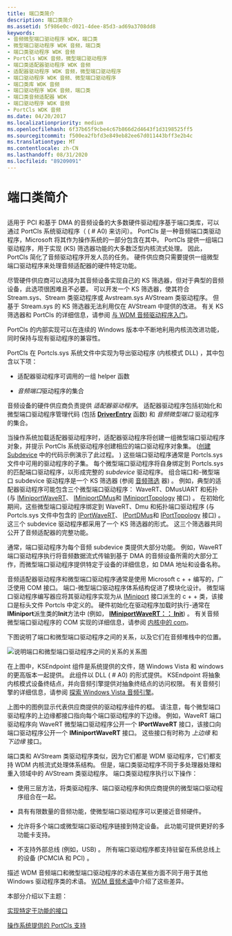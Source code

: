 ```yaml
---
title: 端口类简介
description: 端口类简介
ms.assetid: 5f986e0c-d021-4dee-85d3-ad69a3708dd8
keywords:
- 音频微型端口驱动程序 WDK，端口类
- 微型端口驱动程序 WDK 音频，端口类
- 端口类驱动程序 WDK 音频
- PortCls WDK 音频，微型端口驱动程序
- 端口类适配器驱动程序 WDK 音频
- 适配器驱动程序 WDK 音频，微型端口驱动程序
- 端口驱动程序 WDK 音频、微型端口驱动程序
- 端口类库 WDK 音频
- 端口驱动程序 WDK 音频，端口类
- 端口类音频适配器 WDK
- 端口驱动程序 WDK 音频
- PortCls WDK 音频
ms.date: 04/20/2017
ms.localizationpriority: medium
ms.openlocfilehash: 6f37b65f9cbe4c67b866d2d4643f1d3198525ff5
ms.sourcegitcommit: f500ea2fbfd3e849eb82ee67d011443bff3e2b4c
ms.translationtype: MT
ms.contentlocale: zh-CN
ms.lasthandoff: 08/31/2020
ms.locfileid: "89209091"
---
```

# <a name="introduction-to-port-class"></a>端口类简介


## <span id="introduction_to_port_class"></span><span id="INTRODUCTION_TO_PORT_CLASS"></span>


适用于 PCI 和基于 DMA 的音频设备的大多数硬件驱动程序基于端口类库，可以通过 PortCls 系统驱动程序（ ( # A0) 来访问）。 PortCls 是一种音频端口类驱动程序，Microsoft 将其作为操作系统的一部分包含在其中。 PortCls 提供一组端口驱动程序，用于实现 (KS) 筛选器功能的大多数泛型内核流式处理。 因此，PortCls 简化了音频驱动程序开发人员的任务。 硬件供应商只需要提供一组微型端口驱动程序来处理音频适配器的硬件特定功能。

尽管硬件供应商可以选择为其音频设备实现自己的 KS 筛选器，但对于典型的音频设备，此选项很困难且不必要。 可以开发一个 KS 筛选器，使其符合 Stream.sys、Stream 类驱动程序或 Avstream.sys AVStream 类驱动程序。 但基于 Stream.sys 的 KS 筛选器无法利用仅在 AVStream 中提供的改进。 有关 KS 筛选器和 PortCls 的详细信息，请参阅 [与 WDM 音频驱动程序入门](getting-started-with-wdm-audio-drivers.md)。

PortCls 的内部实现可以在连续的 Windows 版本中不断地利用内核流改进功能，同时保持与现有驱动程序的兼容性。

PortCls 在 Portcls.sys 系统文件中实现为导出驱动程序 (内核模式 DLL) ，其中包含以下项：

-   适配器驱动程序可调用的一组 helper 函数

-   *音频端口*驱动程序的集合

音频设备的硬件供应商负责提供 *适配器驱动程序*。 适配器驱动程序包括初始化和微型端口驱动程序管理代码 (包括 [**DriverEntry**](/windows-hardware/drivers/ddi/wdm/nc-wdm-driver_initialize) 函数) 和 *音频微型端口* 驱动程序的集合。

当操作系统加载适配器驱动程序时，适配器驱动程序将创建一组微型端口驱动程序对象，并提示 PortCls 系统驱动程序创建相应的端口驱动程序对象集。  ([创建 Subdevice](subdevice-creation.md) 中的代码示例演示了此过程。 ) 这些端口驱动程序通常是 Portcls.sys 文件中可用的驱动程序的子集。 每个微型端口驱动程序将自身绑定到 Portcls.sys 的匹配端口驱动程序，以形成完整的 *subdevice* 驱动程序。 组合端口和-微型端口 subdevice 驱动程序是一个 KS 筛选器 (参阅 [音频筛选](audio-filters.md) 器) 。 例如，典型的适配器驱动程序可能包含三个微型端口驱动程序： WaveRT、DMusUART 和拓扑 (与 [IMiniportWaveRT](/windows-hardware/drivers/ddi/portcls/nn-portcls-iminiportwavert)、 [IMiniportDMus](/windows-hardware/drivers/ddi/dmusicks/nn-dmusicks-iminiportdmus)和 [IMiniportTopology](/windows-hardware/drivers/ddi/portcls/nn-portcls-iminiporttopology) 接口) 。 在初始化期间，这些微型端口驱动程序绑定到 WaveRT、Dmu 和拓扑端口驱动程序 (与 Portcls.sys 文件中包含的 [IPortWaveRT](/windows-hardware/drivers/ddi/portcls/nn-portcls-iportwavert)、 [IPortDMus](/windows-hardware/drivers/ddi/dmusicks/nn-dmusicks-iportdmus)和 [IPortTopology](/windows-hardware/drivers/ddi/portcls/nn-portcls-iporttopology) 接口) 。 这三个 subdevice 驱动程序都采用了一个 KS 筛选器的形式。 这三个筛选器共同公开了音频适配器的完整功能。

通常，端口驱动程序为每个音频 subdevice 类提供大部分功能。 例如，WaveRT 端口驱动程序执行将音频数据流式传输到基于 DMA 的音频设备所需的大部分工作，而微型端口驱动程序提供特定于设备的详细信息，如 DMA 地址和设备名称。

音频适配器驱动程序和微型端口驱动程序通常是使用 Microsoft c + + 编写的，广泛使用 COM 接口。 端口-微型端口驱动程序体系结构促进了模块化设计。 微型端口驱动程序编写器应将其驱动程序实现为从 [IMiniport](/windows-hardware/drivers/ddi/portcls/nn-portcls-iminiport) 接口派生的 c + + 类，该接口是标头文件 Portcls 中定义的。 硬件初始化在驱动程序加载时执行-通常在**IMiniport**派生类的**Init**方法中 (例如， [**IMiniportWaveRT：： Init**](/windows-hardware/drivers/ddi/portcls/nf-portcls-iminiportwavert-init)) 。 有关音频微型端口驱动程序的 COM 实现的详细信息，请参阅 [内核中的 com](com-in-the-kernel.md)。

下图说明了端口和微型端口驱动程序之间的关系，以及它们在音频堆栈中的位置。

![说明端口和微型端口驱动程序之间的关系的关系图](images/portcls-diag.png)

在上图中，KSEndpoint 组件是系统提供的文件，随 Windows Vista 和 windows 的更高版本一起提供。 此组件以 DLL ( # A0) 的形式提供。 KSEndpoint 将抽象内核模式设备终结点，并向音频引擎提供对抽象终结点的访问权限。 有关音频引擎的详细信息，请参阅 [探索 Windows Vista 音频引擎](exploring-the-windows-vista-audio-engine.md)。

上图中的图例显示代表供应商提供的驱动程序组件的框。 请注意，每个微型端口驱动程序的上边缘都接口指向每个端口驱动程序的下边缘。 例如，WaveRT 端口驱动程序向 WaveRT 微型端口驱动程序公开一个 **IPortWaveRT** 接口，该接口向端口驱动程序公开一个 **IMiniportWaveRT** 接口。 这些接口有时称为 *上边缘* 和 *下边缘* 接口。

端口类和 AVStream 类驱动程序类似，因为它们都是 WDM 驱动程序，它们都支持 WDM 内核流式处理体系结构。 但是，端口类驱动程序不同于多处理器处理和重入领域中的 AVStream 类驱动程序。 端口类驱动程序执行以下操作：

-   使用三层方法，将类驱动程序、端口驱动程序和供应商提供的微型端口驱动程序组合在一起。

-   具有有限数量的音频功能，使微型端口驱动程序可以更接近音频硬件。

-   允许将多个端口或微型端口驱动程序链接到特定设备。 此功能可提供更好的多功能卡支持。

-   不支持外部总线 (例如，USB) 。 所有端口驱动程序都支持驻留在系统总线上的设备 (PCMCIA 和 PCI) 。

描述 WDM 音频端口和微型端口驱动程序的术语在某些方面不同于用于其他 Windows 驱动程序类的术语。 [WDM 音频术语](wdm-audio-terminology.md)中介绍了这些差异。

本部分介绍以下主题：

[实现特定于功能的接口](implementation-of-function-specific-interfaces.md)

[操作系统提供的 PortCls 支持](portcls-support-by-operating-system.md)

 

